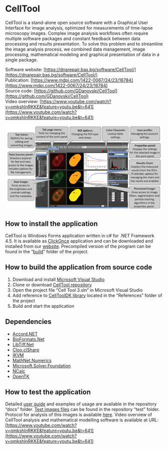 # CellTool

CellTool is a stand-alone open source software with a Graphical User Interface for image analysis, optimized for measurements of time-lapse microscopy images. Complex image analysis workflows often require multiple software packages and constant feedback between data processing and results presentation. To solve this problem and to streamline the image analysis process, we combined data management, image processing, mathematical modeling and graphical presentation of data in a single package.</br>

</t>Software website: [https://dnarepair.bas.bg/software/CellTool/](https://dnarepair.bas.bg/software/CellTool/)</br>
</t>Publication: [https://www.mdpi.com/1422-0067/24/23/16784](https://www.mdpi.com/1422-0067/24/23/16784)</br>
</t>Source code: [https://github.com/GDanovski/CellTool](https://github.com/GDanovski/CellTool)</br>
</t>Video overview: [https://www.youtube.com/watch?v=omkshInRKKE&feature=youtu.be&t=641](https://www.youtube.com/watch?v=omkshInRKKE&feature=youtu.be&t=641)</br>

![screenshot](https://github.com/GDanovski/CellTool/blob/master/docs/CellToolScreen.png)

## How to install the application

CellTool is Windows Forms application written in c# for .NET Framework 4.5. It is available as [ClickOnce](https://en.wikipedia.org/wiki/ClickOnce) application and can be downloaded and installed from our [website](https://dnarepair.bas.bg/software/CellTool/downloads.html). Precompiled version of the program can be found in the “[build](https://github.com/GDanovski/CellTool/tree/master/build)” folder of the project.

## How to build the application from source code

1.	Download and install [Microsoft Visual Studio](https://visualstudio.microsoft.com/)
2.	Clone or download [CellTool repository](https://github.com/GDanovski/CellTool)
3.	Open the project file “Cell Tool 3.sln” in Microsoft Visual Studio
4.	Add reference to [CellToolDK library](https://github.com/GDanovski/CellToolDK) located in the “References” folder of the project 
5.	Build and start the application

## Dependencies
-	[Accord.NET](http://accord-framework.net/)
-	[BioFormats.Net](https://github.com/GDanovski/BioFormats.Net)
-	[LibTiff.Net](https://bitmiracle.com/libtiff/)
-	[Cloo.clSharp](https://www.nuget.org/packages/Cloo.clSharp/)
-	[IKVM](http://www.ikvm.net/)
-	[MathNet.Numerics](https://numerics.mathdotnet.com/)
-	[Microsoft.Solver.Foundation](https://www.nuget.org/packages/Microsoft.Solver.Foundation)
-	[NCalc](https://github.com/sheetsync/NCalc)
-	[OpenTK](https://github.com/opentk/opentk)

## How to test the application
Detailed [user guide](https://github.com/GDanovski/CellTool/blob/master/docs/CellTool_UserGuide.pdf) and examples of usage are available in the repository “docs” folder. [Test images files](https://github.com/GDanovski/CellTool/tree/master/test) can be found in the repository “test” folder. Protocol for analysis of this images is available [here](https://dnarepair.bas.bg/software/CellTool/tutorials.html#pf1f). Video overview of CellTool analysis and mathematical modelling software is available at URL: [https://www.youtube.com/watch?v=omkshInRKKE&feature=youtu.be&t=641](https://www.youtube.com/watch?v=omkshInRKKE&feature=youtu.be&t=641)
